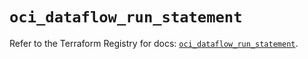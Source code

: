 # `oci_dataflow_run_statement`

Refer to the Terraform Registry for docs: [`oci_dataflow_run_statement`](https://registry.terraform.io/providers/oracle/oci/6.18.0/docs/resources/dataflow_run_statement).
